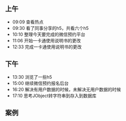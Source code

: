 ## 上午
* 09:09 查看热点
* 09:30 看了同事分享的h5，共看六个h5
* 10:10 整理今天要完成的微信预约平台
* 11:06 开始一卡通使用说明书的更改
* 12:33 完成一卡通使用说明书的更改
## 下午
* 13:30 浏览了一些h5
* 15:00 继续微信预约报名后台
* 16:20 解决有用户数据的时候，未解决无用户数据的时候
* 17:10 思考JObject转字符串到存入到数据库
## 案例
